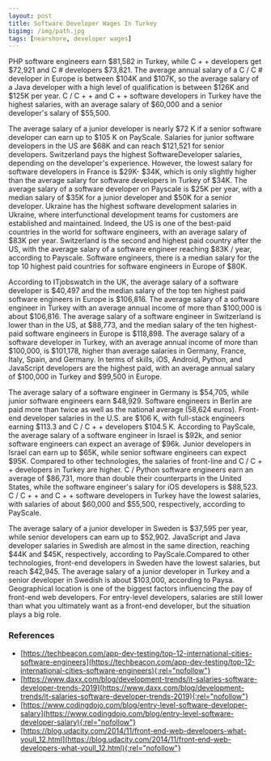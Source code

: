 ```yaml
---
layout: post
title: Software Developer Wages In Turkey
bigimg: /img/path.jpg
tags: [nearshore, developer wages]
---
```

PHP software engineers earn $81,582 in Turkey, while C + + developers get $72,921 and C # developers $73,821. The average annual salary of a C / C # developer in Europe is between $104K and $107K, so the average salary of a Java developer with a high level of qualification is between $126K and $125K per year. C / C + + and C + + software developers in Turkey have the highest salaries, with an average salary of $60,000 and a senior developer's salary of $55,500. 

The average salary of a junior developer is nearly $72 K if a senior software developer can earn up to $105 K on PayScale. Salaries for junior software developers in the US are $68K and can reach $121,521 for senior developers. Switzerland pays the highest SoftwareDeveloper salaries, depending on the developer's experience. However, the lowest salary for software developers in France is $29K- $34K, which is only slightly higher than the average salary for software developers in Turkey of $34K.  The average salary of a software developer on Payscale is $25K per year, with a median salary of $35K for a junior developer and $50K for a senior developer. Ukraine has the highest software development salaries in Ukraine, where interfunctional development teams for customers are established and maintained. Indeed, the US is one of the best-paid countries in the world for software engineers, with an average salary of $83K per year. Switzerland is the second and highest paid country after the US, with the average salary of a software engineer reaching $83K / year, according to Payscale. Software engineers, there is a median salary for the top 10 highest paid countries for software engineers in Europe of $80K. 

According to ITjobswatch in the UK, the average salary of a software developer is $40,497 and the median salary of the top ten highest paid software engineers in Europe is $106,816. The average salary of a software engineer in Turkey with an average annual income of more than $100,000 is about $106,816. The average salary of a software engineer in Switzerland is lower than in the US, at $88,773, and the median salary of the ten highest-paid software engineers in Europe is $118,898. The average salary of a software developer in Turkey, with an average annual income of more than $100,000, is $101,178, higher than average salaries in Germany, France, Italy, Spain, and Germany. In terms of skills, iOS, Android, Python, and JavaScript developers are the highest paid, with an average annual salary of $100,000 in Turkey and $99,500 in Europe. 

The average salary of a software engineer in Germany is $54,705, while junior software engineers earn $48,929. Software engineers in Berlin are paid more than twice as well as the national average (58,624 euros). Front-end developer salaries in the U.S. are $106 K, with full-stack engineers earning $113.3 and C / C + + developers $104.5 K. According to PayScale, the average salary of a software engineer in Israel is $92k, and senior software engineers can expect an average of $96k. Junior developers in Israel can earn up to $65K, while senior software engineers can expect $95K. Compared to other technologies, the salaries of front-line and C / C + + developers in Turkey are higher. C / Python software engineers earn an average of $86,731, more than double their counterparts in the United States, while the software engineer's salary for iOS developers is $88,523. C / C + + and C + + software developers in Turkey have the lowest salaries, with salaries of about $60,000 and $55,500, respectively, according to PayScale. 

The average salary of a junior developer in Sweden is $37,595 per year, while senior developers can earn up to $52,902. JavaScript and Java developer salaries in Swedish are almost in the same direction, reaching $44K and $45K, respectively, according to PayScale.Compared to other technologies, front-end developers in Sweden have the lowest salaries, but reach $42,945. The average salary of a junior developer in Turkey and a senior developer in Swedish is about $103,000, according to Paysa. Geographical location is one of the biggest factors influencing the pay of front-end web developers. For entry-level developers, salaries are still lower than what you ultimately want as a front-end developer, but the situation plays a big role. 

### References

* [https://techbeacon.com/app-dev-testing/top-12-international-cities-software-engineers](https://techbeacon.com/app-dev-testing/top-12-international-cities-software-engineers){:rel="nofollow"}
* [https://www.daxx.com/blog/development-trends/it-salaries-software-developer-trends-2019](https://www.daxx.com/blog/development-trends/it-salaries-software-developer-trends-2019){:rel="nofollow"}
* [https://www.codingdojo.com/blog/entry-level-software-developer-salary](https://www.codingdojo.com/blog/entry-level-software-developer-salary){:rel="nofollow"}
* [https://blog.udacity.com/2014/11/front-end-web-developers-what-youll_12.html](https://blog.udacity.com/2014/11/front-end-web-developers-what-youll_12.html){:rel="nofollow"}